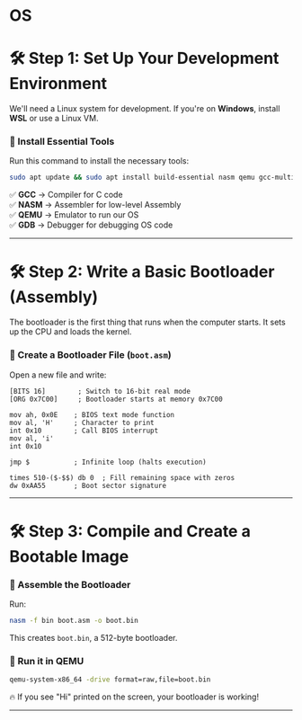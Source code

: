 # OS

# **🛠 Step 1: Set Up Your Development Environment**
We'll need a Linux system for development. If you're on **Windows**, install **WSL** or use a Linux VM.

### **🔹 Install Essential Tools**
Run this command to install the necessary tools:  
```sh
sudo apt update && sudo apt install build-essential nasm qemu gcc-multilib gdb
```
✅ **GCC** → Compiler for C code  
✅ **NASM** → Assembler for low-level Assembly  
✅ **QEMU** → Emulator to run our OS  
✅ **GDB** → Debugger for debugging OS code  

---

# **🛠 Step 2: Write a Basic Bootloader (Assembly)**
The bootloader is the first thing that runs when the computer starts. It sets up the CPU and loads the kernel.

### **🔹 Create a Bootloader File (`boot.asm`)**
Open a new file and write:
```assembly
[BITS 16]        ; Switch to 16-bit real mode
[ORG 0x7C00]     ; Bootloader starts at memory 0x7C00

mov ah, 0x0E    ; BIOS text mode function
mov al, 'H'     ; Character to print
int 0x10        ; Call BIOS interrupt
mov al, 'i'
int 0x10

jmp $           ; Infinite loop (halts execution)

times 510-($-$$) db 0  ; Fill remaining space with zeros
dw 0xAA55       ; Boot sector signature
```

---

# **🛠 Step 3: Compile and Create a Bootable Image**
### **🔹 Assemble the Bootloader**
Run:
```sh
nasm -f bin boot.asm -o boot.bin
```
This creates `boot.bin`, a 512-byte bootloader.

### **🔹 Run it in QEMU**
```sh
qemu-system-x86_64 -drive format=raw,file=boot.bin
```
🔥 If you see "Hi" printed on the screen, your bootloader is working!

---

